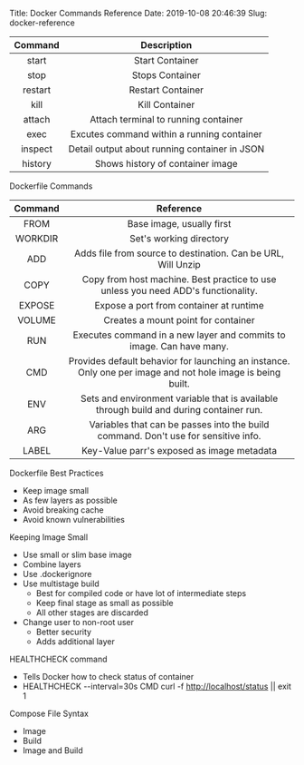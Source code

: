 Title: Docker Commands Reference
Date: 2019-10-08 20:46:39
Slug: docker-reference

| Command | Description |
| :----: | :----: |
| start | Start Container |
| stop | Stops Container|
| restart | Restart Container
| kill | Kill Container |
| attach | Attach terminal to running container |
| exec | Excutes command within a running container |
| inspect | Detail output about running container in JSON |
| history | Shows history of container image|

Dockerfile Commands

| Command | Reference |
| :----: | :----: |
| FROM | Base image, usually first |
| WORKDIR | Set's working directory |
| ADD | Adds file from source to destination.  Can be URL, Will Unzip |
| COPY | Copy from host machine.  Best practice to use unless you need ADD's functionality. |
| EXPOSE | Expose a port from container at runtime |
| VOLUME | Creates a mount point for container |
| RUN | Executes command in a new layer and commits to image.  Can have many. |
| CMD | Provides default behavior for launching an instance.  Only one per image and not hole image is being built.|
| ENV | Sets and environment variable that is available through build and during container run. |
| ARG | Variables that can be passes into the build command.  Don't use for sensitive info. |
| LABEL | Key-Value parr's exposed as image metadata |

Dockerfile Best Practices

* Keep image small
* As few layers as possible
* Avoid breaking cache
* Avoid known vulnerabilities

Keeping Image Small

* Use small or slim base image
* Combine layers
* Use .dockerignore
* Use multistage build
  * Best for compiled code or have lot of intermediate steps
  * Keep final stage as small as possible
  * All other stages are discarded
* Change user to non-root user
  * Better security
  * Adds additional layer

HEALTHCHECK command

* Tells Docker how to check status of container
* HEALTHCHECK --interval=30s CMD curl -f <http://localhost/status> || exit 1

Compose File Syntax

* Image
* Build
* Image and Build
